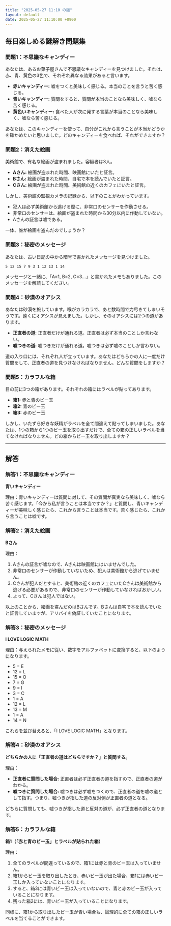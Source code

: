 ```yaml
---
title: "2025-05-27 11:10 の謎"
layout: default
date: 2025-05-27 11:10:00 +0900
---
```

## 毎日楽しめる謎解き問題集

### 問題1：不思議なキャンディー

あなたは、あるお菓子屋さんで不思議なキャンディーを見つけました。それは、赤、青、黄色の3色で、それぞれ異なる効果があると言います。

*   **赤いキャンディー:** 嘘をつくと美味しく感じる。本当のことを言うと苦く感じる。
*   **青いキャンディー:** 質問をすると、質問が本当のことなら美味しく、嘘なら苦く感じる。
*   **黄色いキャンディー:** 食べた人が次に発する言葉が本当のことなら美味しく、嘘なら苦く感じる。

あなたは、このキャンディーを使って、自分がこれから言うことが本当かどうかを確かめたいと思いました。どのキャンディーを食べれば、それができますか？

### 問題2：消えた絵画

美術館で、有名な絵画が盗まれました。容疑者は3人。

*   **Aさん:** 絵画が盗まれた時間、映画館にいたと証言。
*   **Bさん:** 絵画が盗まれた時間、自宅で本を読んでいたと証言。
*   **Cさん:** 絵画が盗まれた時間、美術館の近くのカフェにいたと証言。

しかし、美術館の監視カメラの記録から、以下のことがわかっています。

*   犯人は必ず美術館から逃げる際に、非常口のセンサーを作動させる。
*   非常口のセンサーは、絵画が盗まれた時間から30分以内に作動していない。
*   Aさんの証言は嘘である。

一体、誰が絵画を盗んだのでしょうか？

### 問題3：秘密のメッセージ

あなたは、古い日記の中から暗号で書かれたメッセージを見つけました。

```
5 12 15 7 9 3 1 12 13 1 14
```

メッセージと一緒に、「A=1, B=2, C=3…」と書かれたメモもありました。このメッセージを解読してください。

### 問題4：砂漠のオアシス

あなたは砂漠を旅しています。喉がカラカラで、あと数時間で力尽きてしまいそうです。遠くにオアシスが見えました。しかし、そのオアシスには2つの道があります。

*   **正直者の道:** 正直者だけが通れる道。正直者は必ず本当のことしか言わない。
*   **嘘つきの道:** 嘘つきだけが通れる道。嘘つきは必ず嘘のことしか言わない。

道の入り口には、それぞれ人が立っています。あなたはどちらかの人に一度だけ質問をして、正直者の道を見つけなければなりません。どんな質問をしますか？

### 問題5：カラフルな箱

目の前に3つの箱があります。それぞれの箱にはラベルが貼ってあります。

*   **箱1:** 赤と青のビー玉
*   **箱2:** 青のビー玉
*   **箱3:** 赤のビー玉

しかし、いたずら好きな妖精がラベルを全て間違えて貼ってしまいました。あなたは、1つの箱から1つのビー玉を取り出すだけで、全ての箱の正しいラベルを当てなければなりません。どの箱からビー玉を取り出しますか？

---
## 解答

### 解答1：不思議なキャンディー

**青いキャンディー**

理由：青いキャンディーは質問に対して、その質問が真実なら美味しく、嘘なら苦く感じます。「今から私が言うことは本当ですか？」と質問し、青いキャンディーが美味しく感じたら、これから言うことは本当です。苦く感じたら、これから言うことは嘘です。

### 解答2：消えた絵画

**Bさん**

理由：

1.  Aさんの証言が嘘なので、Aさんは映画館にはいませんでした。
2.  非常口のセンサーが作動していないため、犯人は美術館から逃げていません。
3.  Cさんが犯人だとすると、美術館の近くのカフェにいたCさんは美術館から逃げる必要があるので、非常口のセンサーが作動していなければおかしい。
4.  よって、Cさんは犯人ではない。

以上のことから、絵画を盗んだのはBさんです。Bさんは自宅で本を読んでいたと証言していますが、アリバイを偽証していたことになります。

### 解答3：秘密のメッセージ

**I LOVE LOGIC MATH**

理由：与えられたメモに従い、数字をアルファベットに変換すると、以下のようになります。

*   5 = E
*   12 = L
*   15 = O
*   7 = G
*   9 = I
*   3 = C
*   1 = A
*   12 = L
*   13 = M
*   1 = A
*   14 = N

これらを並び替えると、「I LOVE LOGIC MATH」となります。

### 解答4：砂漠のオアシス

**どちらかの人に「正直者の道はどちらですか？」と質問する。**

理由：

*   **正直者に質問した場合:** 正直者は必ず正直者の道を指すので、正直者の道がわかる。
*   **嘘つきに質問した場合:** 嘘つきは必ず嘘をつくので、正直者の道を嘘の道として指す。つまり、嘘つきが指した道の反対側が正直者の道となる。

どちらに質問しても、嘘つきが指した道と反対の道が、必ず正直者の道となります。

### 解答5：カラフルな箱

**箱1（「赤と青のビー玉」とラベルが貼られた箱）**

理由：

1.  全てのラベルが間違っているので、箱1には赤と青のビー玉は入っていません。
2.  箱1からビー玉を取り出したとき、赤いビー玉が出た場合、箱1には赤いビー玉しか入っていないことになります。
3.  すると、箱3には青いビー玉は入っていないので、青と赤のビー玉が入っていることになります。
4.  残った箱2には、青いビー玉が入っていることになります。

同様に、箱1から取り出したビー玉が青い場合も、論理的に全ての箱の正しいラベルを当てることができます。
